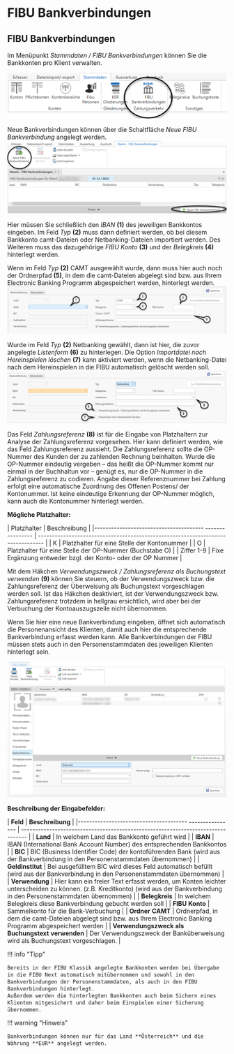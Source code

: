 # FIBU Bankverbindungen

## FIBU Bankverbindungen


Im Menüpunkt *Stammdaten / FIBU Bankverbindungen* können Sie die Bankkonten pro Klient verwalten.


![Image](<img/NeuesElement118.png>)

Neue Bankverbindungen können über die Schaltfläche *Neue FIBU Bankverbindung* angelegt werden.
![alt text](img/image6.png)

Hier müssen Sie schließlich den *IBAN* **(1)** des jeweiligen Bankkontos eingeben. Im Feld *Typ* **(2)** muss dann definiert werden, ob bei diesem Bankkonto camt-Dateien oder Netbanking-Dateien importiert werden. Des Weiteren muss das dazugehörige *FIBU Konto* **(3)**  und der *Belegkreis* **(4)** hinterlegt werden. 

Wenn im Feld *Typ* **(2)** CAMT ausgewählt wurde, dann muss hier auch noch der Ordnerpfad **(5)**, in dem die camt-Dateien abgelegt sind bzw. aus Ihrem Electronic Banking Programm abgespeichert werden, hinterlegt werden.
![alt text](img/image7.png)

Wurde im Feld *Typ* **(2)** Netbanking gewählt, dann ist hier, die zuvor angelegte *Listenform* **(6)** zu hinterlegen. Die Option *Importdatei nach Hereinspielen löschen* **(7)** kann aktiviert werden, wenn die Netbanking-Datei nach dem Hereinspielen in die FIBU  automatisch gelöscht werden soll.
![alt text](img/image8.png)

Das Feld *Zahlungsreferenz* **(8)** ist für die Eingabe von Platzhaltern zur Analyse der Zahlungsreferenz vorgesehen. Hier kann definiert werden, wie das Feld Zahlungsreferenz aussieht. Die Zahlungsreferenz sollte die OP-Nummer des Kunden der zu zahlenden Rechnung beinhalten. Wurde die OP-Nummer eindeutig vergeben – das heißt die OP-Nummer kommt nur einmal in der Buchhaltun vor – genügt es, nur die OP-Nummer in die Zahlungsreferenz zu codieren. Angabe dieser Referenznummer bei Zahlung erfolgt eine automatische Zuordnung des Offenen Postens/
der Kontonummer. Ist keine eindeutige Erkennung der OP-Nummer möglich, kann auch die Kontonummer
hinterlegt werden.

**Mögliche Platzhalter:**

| Platzhalter  |  Beschreibung  |
|--------------------------------------- ---------------- | -------------------------------------------------------------------------------- |
| K     |  Platzhalter für eine Stelle der Kontonummer  |
| O    |  Platzhalter für eine Stelle der OP-Nummer (Buchstabe O)  |
| Ziffer 1-9   |  Fixe Ergänzung entweder bzgl. der Konto- oder der OP Nummer  |




 Mit dem Häkchen *Verwendungszweck / Zahlungsreferenz als Buchungstext verwenden* **(9)** können Sie steuern, ob der Verwendungszweck bzw. die Zahlungsreferenz der Überweisung als Buchungstext vorgeschlagen werden soll.
Ist das Häkchen deaktiviert, ist der Verwendungszweck bzw. Zahlungsreferenz trotzdem in hellgrau ersichtlich, wird aber bei der Verbuchung der Kontoauszugszeile nicht übernommen.

Wenn Sie hier eine neue Bankverbindung eingeben, öffnet sich automatisch die Personenansicht des Klienten, damit auch hier die entsprechende Bankverbindung erfasst werden kann. Alle Bankverbindungen der FIBU müssen stets auch in den Personenstammdaten des jeweiligen Klienten hinterlegt sein.



![Image](<img/NeuesElement116.png>)


**Beschreibung der Eingabefelder:**

| **Feld**                                                | **Beschreibung** |
|--------------------------------------- ---------------- | -------------------------------------------------------------------------------- |
| **Land**                                                | In welchem Land das Bankkonto geführt wird |
| **IBAN**                                                | IBAN (International Bank Account Number) des entsprechenden Bankkontos                                                                                                      |
| **BIC**                                                 | BIC (Business Identifier Code) der kontoführenden Bank (wird aus der Bankverbindung in den Personenstammdaten übernommen)                                                   |
| **Geldinstitut**                                        | Bei ausgefülltem BIC wird dieses Feld automatisch befüllt (wird aus der Bankverbindung in den Personenstammdaten übernommen)                                                |
| **Verwendung**                                          | Hier kann ein freier Text erfasst werden, um Konten leichter unterscheiden zu können. (z.B. Kreditkonto) (wird aus der Bankverbindung in den Personenstammdaten übernommen) |
| **Belegkreis**                                          | In welchem Belegkreis diese Bankverbindung gebucht werden soll                                                                                                              |
| **FIBU** **Konto**                                      | Sammelkonto für die Bank-Verbuchung                                                                                                                                         |
| **Ordner** **CAMT**                                     | Ordnerpfad, in dem die camt-Dateien abgelegt sind bzw. aus Ihrem Electronic Banking Programm abgespeichert werden                                                           |
| **Verwendungszweck** **als Buchungstext** **verwenden** | Der Verwendungszweck der Banküberweisung wird als Buchungstext vorgeschlagen.                                                                                               |




!!! info "Tipp"

    Bereits in der FIBU Klassik angelegte Bankkonten werden bei Übergabe in die FIBU Next automatisch mitübernommen und sowohl in den Bankverbindungen der Personenstammdaten, als auch in den FIBU Bankverbindungen hinterlegt.  
    Außerdem werden die hinterlegten Bankkonten auch beim Sichern eines Klienten mitgesichert und daher beim Einspielen einer Sicherung übernommen.


!!! warning "Hinweis"

    Bankverbindungen können nur für das Land **Österreich** und die Währung **EUR** angelegt werden.
